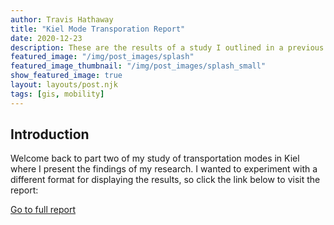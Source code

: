 ```yaml
---
author: Travis Hathaway
title: "Kiel Mode Transporation Report"
date: 2020-12-23
description: These are the results of a study I outlined in a previous blog post. In it I show the and compare the speeds of bicycling, driving and public transit.
featured_image: "/img/post_images/splash"
featured_image_thumbnail: "/img/post_images/splash_small"
show_featured_image: true
layout: layouts/post.njk
tags: [gis, mobility]
---
```

## Introduction

Welcome back to part two of my study of transportation modes in Kiel where I present the findings of my research. I wanted to experiment with a different format for displaying the results, so click the link below to visit the report:

<a href="http://travishathaway-com-reports.s3-website.eu-central-1.amazonaws.com/reports/kiel-mode-speed/index.html" title="Full Report"
  class="external-service">
  <span>Go to full report</span>
</a>
